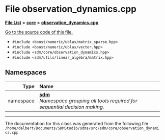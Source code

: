 
<NavBar active_item_id="2"/>

# File observation\_dynamics.cpp


[**File List**](files.md) **>** [**core**](dir_92216a09053680f71034e5e26026ee62.md) **>** [**observation\_dynamics.cpp**](observation__dynamics_8cpp.md)

[Go to the source code of this file.](observation__dynamics_8cpp_source.md)



* `#include <boost/numeric/ublas/matrix_sparse.hpp>`
* `#include <boost/numeric/ublas/vector.hpp>`
* `#include <sdm/core/observation_dynamics.hpp>`
* `#include <sdm/utils/linear_algebra/matrix.hpp>`









## Namespaces

| Type | Name |
| ---: | :--- |
| namespace | [**sdm**](namespacesdm.md) <br>_Namespace grouping all tools required for sequential decision making._  |















------------------------------
The documentation for this class was generated from the following file `/home/dalbert/Documents/SDMStudio/sdms/src/sdm/core/observation_dynamics.cpp`